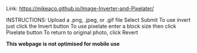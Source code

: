 Link: https://mikeaco.github.io/Image-Inverter-and-Pixelater/

INSTRUCTIONS:
    Upload a .png, .jpeg, or .gif file
    Select Submit
    To use invert just click the Invert button
    To use pixelate enter a block size then click Pixelate button
    To return to original photo, click Revert

**This webpage is not optimised for mobile use**
